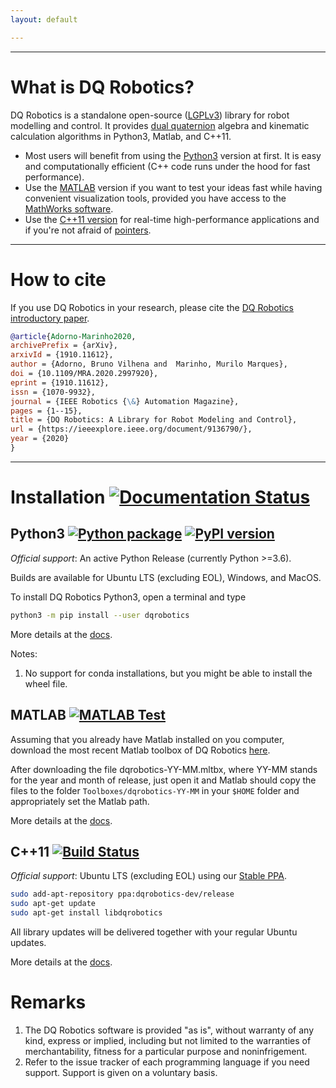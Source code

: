 ```yaml
---
layout: default

---
```

<hr />

# What is DQ Robotics?

DQ Robotics is a standalone open-source ([LGPLv3](https://www.gnu.org/licenses/lgpl-3.0.html)) library for robot modelling and control. It provides [dual quaternion](http://en.wikipedia.org/wiki/Dual_quaternion) algebra and kinematic calculation algorithms in Python3, Matlab, and C++11.
- Most users will benefit from using the [Python3](#python3---) version at first. It is easy and computationally efficient (C++ code runs under the hood for fast performance).
- Use the [MATLAB](#matlab) version if you want to test your ideas fast while having convenient visualization tools, provided you have access to the [MathWorks software](https://www.mathworks.com/).
- Use the [C++11 version](#c11-) for real-time high-performance applications and if you're not afraid of [pointers](https://en.wikipedia.org/wiki/Pointer_(computer_programming)).

<hr />

# How to cite

If you use DQ Robotics in your research, please cite the [DQ Robotics introductory paper](https://arxiv.org/abs/1910.11612).

```bibtex
@article{Adorno-Marinho2020,
archivePrefix = {arXiv},
arxivId = {1910.11612},
author = {Adorno, Bruno Vilhena and  Marinho, Murilo Marques},
doi = {10.1109/MRA.2020.2997920},
eprint = {1910.11612},
issn = {1070-9932},
journal = {IEEE Robotics {\&} Automation Magazine},
pages = {1--15},
title = {DQ Robotics: A Library for Robot Modeling and Control},
url = {https://ieeexplore.ieee.org/document/9136790/},
year = {2020}
}

```

<hr />

# Installation [![Documentation Status](https://readthedocs.org/projects/dqroboticsgithubio/badge/?version=latest)](https://dqroboticsgithubio.readthedocs.io/en/latest/?badge=latest)

## Python3 [![Python package](https://github.com/dqrobotics/python/actions/workflows/python_package.yml/badge.svg)](https://github.com/dqrobotics/python/actions/workflows/python_package.yml) [![PyPI version](https://badge.fury.io/py/dqrobotics.svg)](https://badge.fury.io/py/dqrobotics)

*Official support*: An active Python Release (currently Python >=3.6).

Builds are available for Ubuntu LTS (excluding EOL), Windows, and MacOS.

To install DQ Robotics Python3, open a terminal and type 

```bash
python3 -m pip install --user dqrobotics
```
More details at the [docs](https://dqroboticsgithubio.readthedocs.io/en/latest/installation/python.html#python3-installation).

Notes:
1. No support for conda installations, but you might be able to install the wheel file.

## MATLAB [![MATLAB Test](https://github.com/dqrobotics/matlab/actions/workflows/matlab_test.yml/badge.svg?branch=master)](https://github.com/dqrobotics/matlab/actions/workflows/matlab_test.yml)

Assuming that you already have Matlab installed on you computer, download the most recent Matlab toolbox of DQ Robotics [here](https://github.com/dqrobotics/matlab/releases/latest).

After downloading the file dqrobotics-YY-MM.mltbx, where YY-MM stands for the year and month of release, just open it and Matlab should copy the files to the folder `Toolboxes/dqrobotics-YY-MM` in your `$HOME` folder and appropriately set the Matlab path.

More details at the [docs](https://dqroboticsgithubio.readthedocs.io/en/latest/installation/matlab.html#matlab-installation).

## C++11 [![Build Status](https://travis-ci.com/dqrobotics/cpp.svg?branch=master)](https://travis-ci.com/dqrobotics/cpp)

*Official support*: Ubuntu LTS (excluding EOL) using our [Stable PPA](https://launchpad.net/~dqrobotics-dev/+archive/ubuntu/release).

```bash
sudo add-apt-repository ppa:dqrobotics-dev/release
sudo apt-get update
sudo apt-get install libdqrobotics
```

All library updates will be delivered together with your regular Ubuntu updates.

More details at the [docs](https://dqroboticsgithubio.readthedocs.io/en/latest/installation/cpp.html#c-11-installation).

# Remarks
1. The DQ Robotics software is provided "as is", without warranty of any kind, express or implied, including but not limited to the warranties of merchantability, fitness for a particular purpose and noninfrigement.
2. Refer to the issue tracker of each programming language if you need support. Support is given on a voluntary basis.





